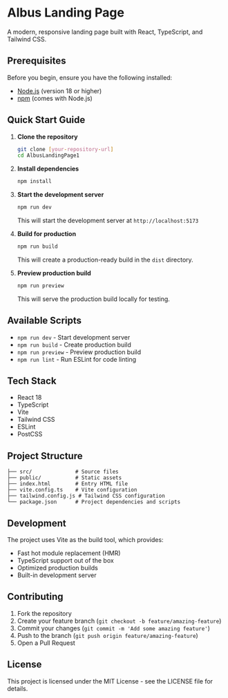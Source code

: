 # Albus Landing Page

A modern, responsive landing page built with React, TypeScript, and Tailwind CSS.

## Prerequisites

Before you begin, ensure you have the following installed:
- [Node.js](https://nodejs.org/) (version 18 or higher)
- [npm](https://www.npmjs.com/) (comes with Node.js)

## Quick Start Guide

1. **Clone the repository**
   ```bash
   git clone [your-repository-url]
   cd AlbusLandingPage1
   ```

2. **Install dependencies**
   ```bash
   npm install
   ```

3. **Start the development server**
   ```bash
   npm run dev
   ```
   This will start the development server at `http://localhost:5173`

4. **Build for production**
   ```bash
   npm run build
   ```
   This will create a production-ready build in the `dist` directory.

5. **Preview production build**
   ```bash
   npm run preview
   ```
   This will serve the production build locally for testing.

## Available Scripts

- `npm run dev` - Start development server
- `npm run build` - Create production build
- `npm run preview` - Preview production build
- `npm run lint` - Run ESLint for code linting

## Tech Stack

- React 18
- TypeScript
- Vite
- Tailwind CSS
- ESLint
- PostCSS

## Project Structure

```
├── src/              # Source files
├── public/           # Static assets
├── index.html        # Entry HTML file
├── vite.config.ts    # Vite configuration
├── tailwind.config.js # Tailwind CSS configuration
└── package.json      # Project dependencies and scripts
```

## Development

The project uses Vite as the build tool, which provides:
- Fast hot module replacement (HMR)
- TypeScript support out of the box
- Optimized production builds
- Built-in development server

## Contributing

1. Fork the repository
2. Create your feature branch (`git checkout -b feature/amazing-feature`)
3. Commit your changes (`git commit -m 'Add some amazing feature'`)
4. Push to the branch (`git push origin feature/amazing-feature`)
5. Open a Pull Request

## License

This project is licensed under the MIT License - see the LICENSE file for details. 